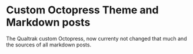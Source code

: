 # Custom Octopress Theme and Markdown posts

The Qualtrak custom Octopress, now currenty not changed that much and the sources of all markdown posts.
